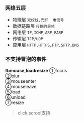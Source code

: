 
### 网络五层
- 物理层    `双绞线,光纤  电信号 ` 
- 数据链路层 `传输的是帧`  
- 网络层   `IP,ICMP,ARP,RARP`
- 传输层   `TCP/UDP`  
- 应用层   `HTTP,HTTPS,FTP,SFTP,DNS`


### 不支持冒泡的事件 
**fbmouse,loadresize**
①focus  
②blur  
③mouseenter  
④mouseleave  
⑤load  
⑥unload  
⑦resize  
> click,scrool支持



